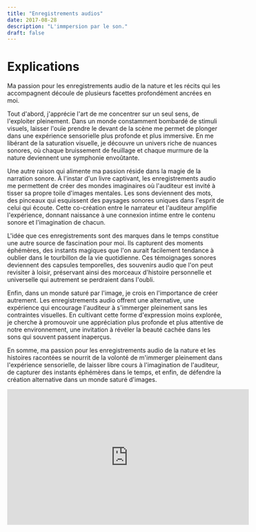 ```yaml
---
title: "Enregistrements audios"
date: 2017-08-28
description: "L'immpersion par le son."
draft: false
---
```


# Explications

Ma passion pour les enregistrements audio de la nature et les récits qui les accompagnent découle de plusieurs facettes profondément ancrées en moi.

Tout d'abord, j'apprécie l'art de me concentrer sur un seul sens, de l'exploiter pleinement. Dans un monde constamment bombardé de stimuli visuels, laisser l'ouïe prendre le devant de la scène me permet de plonger dans une expérience sensorielle plus profonde et plus immersive. En me libérant de la saturation visuelle, je découvre un univers riche de nuances sonores, où chaque bruissement de feuillage et chaque murmure de la nature deviennent une symphonie envoûtante.

Une autre raison qui alimente ma passion réside dans la magie de la narration sonore. À l'instar d'un livre captivant, les enregistrements audio me permettent de créer des mondes imaginaires où l'auditeur est invité à tisser sa propre toile d'images mentales. Les sons deviennent des mots, des pinceaux qui esquissent des paysages sonores uniques dans l'esprit de celui qui écoute. Cette co-création entre le narrateur et l'auditeur amplifie l'expérience, donnant naissance à une connexion intime entre le contenu sonore et l'imagination de chacun.

L'idée que ces enregistrements sont des marques dans le temps constitue une autre source de fascination pour moi. Ils capturent des moments éphémères, des instants magiques que l'on aurait facilement tendance à oublier dans le tourbillon de la vie quotidienne. Ces témoignages sonores deviennent des capsules temporelles, des souvenirs audio que l'on peut revisiter à loisir, préservant ainsi des morceaux d'histoire personnelle et universelle qui autrement se perdraient dans l'oubli.

Enfin, dans un monde saturé par l'image, je crois en l'importance de créer autrement. Les enregistrements audio offrent une alternative, une expérience qui encourage l'auditeur à s'immerger pleinement sans les contraintes visuelles. En cultivant cette forme d'expression moins explorée, je cherche à promouvoir une appréciation plus profonde et plus attentive de notre environnement, une invitation à révéler la beauté cachée dans les sons qui souvent passent inaperçus.

En somme, ma passion pour les enregistrements audio de la nature et les histoires racontées se nourrit de la volonté de m'immerger pleinement dans l'expérience sensorielle, de laisser libre cours à l'imagination de l'auditeur, de capturer des instants éphémères dans le temps, et enfin, de défendre la création alternative dans un monde saturé d'images.

<iframe width="560" height="315" src="https://youtu.be/kfbRGMUtQJE" frameborder="0" allowfullscreen></iframe>

